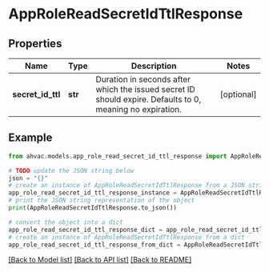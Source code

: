 # AppRoleReadSecretIdTtlResponse


## Properties

Name | Type | Description | Notes
------------ | ------------- | ------------- | -------------
**secret_id_ttl** | **str** | Duration in seconds after which the issued secret ID should expire. Defaults to 0, meaning no expiration. | [optional] 

## Example

```python
from ahvac.models.app_role_read_secret_id_ttl_response import AppRoleReadSecretIdTtlResponse

# TODO update the JSON string below
json = "{}"
# create an instance of AppRoleReadSecretIdTtlResponse from a JSON string
app_role_read_secret_id_ttl_response_instance = AppRoleReadSecretIdTtlResponse.from_json(json)
# print the JSON string representation of the object
print(AppRoleReadSecretIdTtlResponse.to_json())

# convert the object into a dict
app_role_read_secret_id_ttl_response_dict = app_role_read_secret_id_ttl_response_instance.to_dict()
# create an instance of AppRoleReadSecretIdTtlResponse from a dict
app_role_read_secret_id_ttl_response_from_dict = AppRoleReadSecretIdTtlResponse.from_dict(app_role_read_secret_id_ttl_response_dict)
```
[[Back to Model list]](../README.md#documentation-for-models) [[Back to API list]](../README.md#documentation-for-api-endpoints) [[Back to README]](../README.md)


